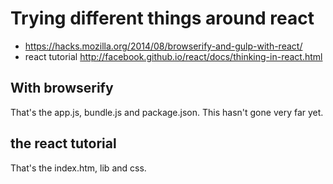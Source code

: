 # Trying different things around react

* https://hacks.mozilla.org/2014/08/browserify-and-gulp-with-react/
* react tutorial http://facebook.github.io/react/docs/thinking-in-react.html

## With browserify

That's the app.js, bundle.js and package.json. This hasn't gone very far yet.


## the react tutorial

That's the index.htm, lib and css. 


